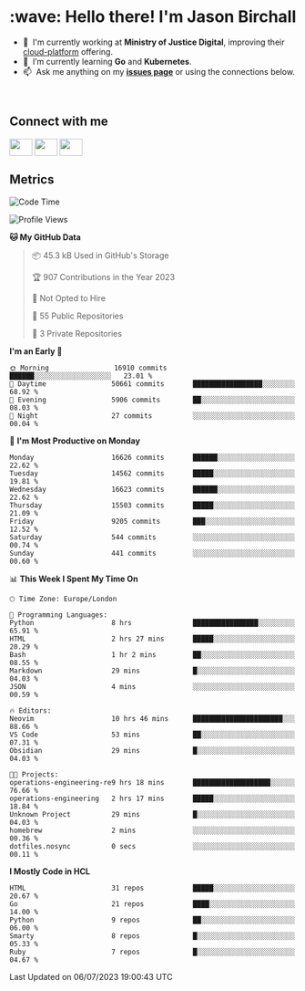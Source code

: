 <h1 align="left" id="jason-title">:wave: Hello there! I'm Jason Birchall</h1>

- :office: &nbsp;I'm currently working at **Ministry of Justice Digital**, improving their [cloud-platform](https://github.com/ministryofjustice/cloud-platform) offering.
- :seedling: &nbsp;I’m currently learning **Go** and **Kubernetes**.
- :mailbox: &nbsp;Ask me anything on my **[issues page]** or using the connections below.


<br>

<h2>Connect with me</h2>
<p>
<a href="https://twitter.com/jsonBirchall" target="blank"><img align="center" src="https://cdn.jsdelivr.net/npm/simple-icons@3.0.1/icons/twitter.svg" alt="" height="30" width="40" /></a>
<a href="https://keybase.io/json0" target="blank"><img align="center" src="https://cdn.jsdelivr.net/npm/simple-icons@3.0.1/icons/keybase.svg" alt="" height="30" width="40" /></a>
<a href="https://www.reddit.com/user/kakorate" target="blank"><img align="center" src="https://cdn.jsdelivr.net/npm/simple-icons@3.0.1/icons/reddit.svg" alt="" height="30" width="40" /></a>
</p>

<h2>Metrics</h2>

<!--START_SECTION:waka-->
![Code Time](http://img.shields.io/badge/Code%20Time-1%2C127%20hrs%2058%20mins-blue)

![Profile Views](http://img.shields.io/badge/Profile%20Views-0-blue)

**🐱 My GitHub Data** 

> 📦 45.3 kB Used in GitHub's Storage 
 > 
> 🏆 907 Contributions in the Year 2023
 > 
> 🚫 Not Opted to Hire
 > 
> 📜 55 Public Repositories 
 > 
> 🔑 3 Private Repositories 
 > 
**I'm an Early 🐤** 

```text
🌞 Morning                16910 commits       ██████░░░░░░░░░░░░░░░░░░░   23.01 % 
🌆 Daytime                50661 commits       █████████████████░░░░░░░░   68.92 % 
🌃 Evening                5906 commits        ██░░░░░░░░░░░░░░░░░░░░░░░   08.03 % 
🌙 Night                  27 commits          ░░░░░░░░░░░░░░░░░░░░░░░░░   00.04 % 
```
📅 **I'm Most Productive on Monday** 

```text
Monday                   16626 commits       ██████░░░░░░░░░░░░░░░░░░░   22.62 % 
Tuesday                  14562 commits       █████░░░░░░░░░░░░░░░░░░░░   19.81 % 
Wednesday                16623 commits       ██████░░░░░░░░░░░░░░░░░░░   22.62 % 
Thursday                 15503 commits       █████░░░░░░░░░░░░░░░░░░░░   21.09 % 
Friday                   9205 commits        ███░░░░░░░░░░░░░░░░░░░░░░   12.52 % 
Saturday                 544 commits         ░░░░░░░░░░░░░░░░░░░░░░░░░   00.74 % 
Sunday                   441 commits         ░░░░░░░░░░░░░░░░░░░░░░░░░   00.60 % 
```


📊 **This Week I Spent My Time On** 

```text
🕑︎ Time Zone: Europe/London

💬 Programming Languages: 
Python                   8 hrs               ████████████████░░░░░░░░░   65.91 % 
HTML                     2 hrs 27 mins       █████░░░░░░░░░░░░░░░░░░░░   20.29 % 
Bash                     1 hr 2 mins         ██░░░░░░░░░░░░░░░░░░░░░░░   08.55 % 
Markdown                 29 mins             █░░░░░░░░░░░░░░░░░░░░░░░░   04.03 % 
JSON                     4 mins              ░░░░░░░░░░░░░░░░░░░░░░░░░   00.59 % 

🔥 Editors: 
Neovim                   10 hrs 46 mins      ██████████████████████░░░   88.66 % 
VS Code                  53 mins             ██░░░░░░░░░░░░░░░░░░░░░░░   07.31 % 
Obsidian                 29 mins             █░░░░░░░░░░░░░░░░░░░░░░░░   04.03 % 

🐱‍💻 Projects: 
operations-engineering-re9 hrs 18 mins       ███████████████████░░░░░░   76.66 % 
operations-engineering   2 hrs 17 mins       █████░░░░░░░░░░░░░░░░░░░░   18.84 % 
Unknown Project          29 mins             █░░░░░░░░░░░░░░░░░░░░░░░░   04.03 % 
homebrew                 2 mins              ░░░░░░░░░░░░░░░░░░░░░░░░░   00.36 % 
dotfiles.nosync          0 secs              ░░░░░░░░░░░░░░░░░░░░░░░░░   00.11 % 
```

**I Mostly Code in HCL** 

```text
HTML                     31 repos            █████░░░░░░░░░░░░░░░░░░░░   20.67 % 
Go                       21 repos            ████░░░░░░░░░░░░░░░░░░░░░   14.00 % 
Python                   9 repos             ██░░░░░░░░░░░░░░░░░░░░░░░   06.00 % 
Smarty                   8 repos             █░░░░░░░░░░░░░░░░░░░░░░░░   05.33 % 
Ruby                     7 repos             █░░░░░░░░░░░░░░░░░░░░░░░░   04.67 % 
```




 Last Updated on 06/07/2023 19:00:43 UTC
<!--END_SECTION:waka-->

<!-- links -->

[issues page]: https://github.com/jasonBirchall/jasonBirchall/issues "jasonBirchall/issues"
